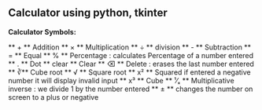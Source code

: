 ## Calculator using python, tkinter

**Calculator Symbols:**

** + ** Addition
** × ** Multiplication
** ÷ ** division
** - ** Subtraction
** = ** Equal
** % ** Percentage : calculates Percentage of a number entered
** . ** Dot
** clear ** Clear
** ⌫ ** Delete : erases the last number entered
** ∛** Cube root
** √ ** Square root
** x² ** Squared if entered a negative number it will display invalid input
** x³ ** Cube
** ¹⁄ₓ ** Multiplicative inverse : we divide 1 by the number entered
** ± ** changes the number on screen to a plus or negative
